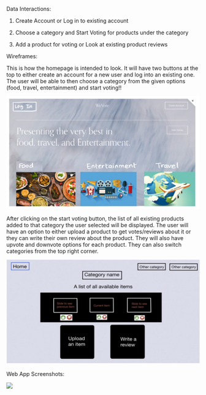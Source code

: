 
Data Interactions:

1. Create Account or Log in to existing account 

2. Choose a category and Start Voting for products under the category

3. Add a product for voting or Look at existing product reviews


Wireframes:

This is how the homepage is intended to look. It will have two buttons at the top to either create an account for a new user and log into an existing one. The user will be able to then choose a category from the given options (food, travel, entertainment) and start voting!!

![](/imgs/homepage.png)

After clicking on the start voting button, the list of all existing products added to that category the user selected will be displayed. The user will have an option to either upload a product to get votes/reviews about it or they can write their own review about the product. They will also have upvote and downvote options for each product. They can also switch categories from the top right corner. 

![](/imgs/page2.png)


Web App Screenshots:

![](Web_App_Screenshots/index.png)